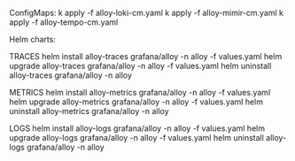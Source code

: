 ConfigMaps:
k apply -f alloy-loki-cm.yaml
k apply -f alloy-mimir-cm.yaml
k apply -f alloy-tempo-cm.yaml

Helm charts:

TRACES
helm install alloy-traces grafana/alloy -n alloy -f values.yaml
helm upgrade alloy-traces grafana/alloy -n alloy -f values.yaml
helm uninstall alloy-traces grafana/alloy -n alloy

METRICS
helm install alloy-metrics grafana/alloy -n alloy -f values.yaml
helm upgrade alloy-metrics grafana/alloy -n alloy -f values.yaml
helm uninstall alloy-metrics grafana/alloy -n alloy

LOGS
helm install alloy-logs grafana/alloy -n alloy -f values.yaml
helm upgrade alloy-logs grafana/alloy -n alloy -f values.yaml
helm uninstall alloy-logs grafana/alloy -n alloy